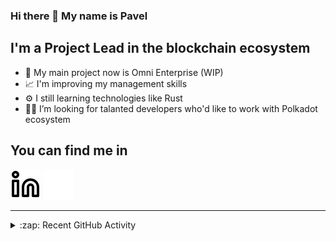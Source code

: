 ### Hi there 👋 My name is Pavel

## I'm a Project Lead in the blockchain ecosystem 

- 🚀 My main project now is Omni Enterprise (WIP)
- 📈 I'm improving my management skills
- ⚙️ I still learning technologies like Rust
- 🧑‍💻 I’m looking for talanted developers who'd like to work with Polkadot ecosystem

## You can find me in
[![website](./img/linkedin-light.svg)](https://www.linkedin.com/in/golovkinpl/)
[![website](./img/linkedin-dark.svg)](https://www.linkedin.com/in/golovkinpl/)

---

<details>
  <summary>:zap: Recent GitHub Activity</summary>
  
<!--START_SECTION:activity-->
1. ❌ Closed PR [#504](https://github.com/novasamatech/metadata-portal/pull/504) in [novasamatech/metadata-portal](https://github.com/novasamatech/metadata-portal)
2. 🎉 Merged PR [#503](https://github.com/novasamatech/metadata-portal/pull/503) in [novasamatech/metadata-portal](https://github.com/novasamatech/metadata-portal)
3. 🎉 Merged PR [#1177](https://github.com/novasamatech/nova-spektr/pull/1177) in [novasamatech/nova-spektr](https://github.com/novasamatech/nova-spektr)
4. 🗣 Commented on [#1177](https://github.com/novasamatech/nova-spektr/pull/1177#issuecomment-1780705253) in [novasamatech/nova-spektr](https://github.com/novasamatech/nova-spektr)
5. 🎉 Merged PR [#1179](https://github.com/novasamatech/nova-spektr/pull/1179) in [novasamatech/nova-spektr](https://github.com/novasamatech/nova-spektr)
<!--END_SECTION:activity-->

</details>
